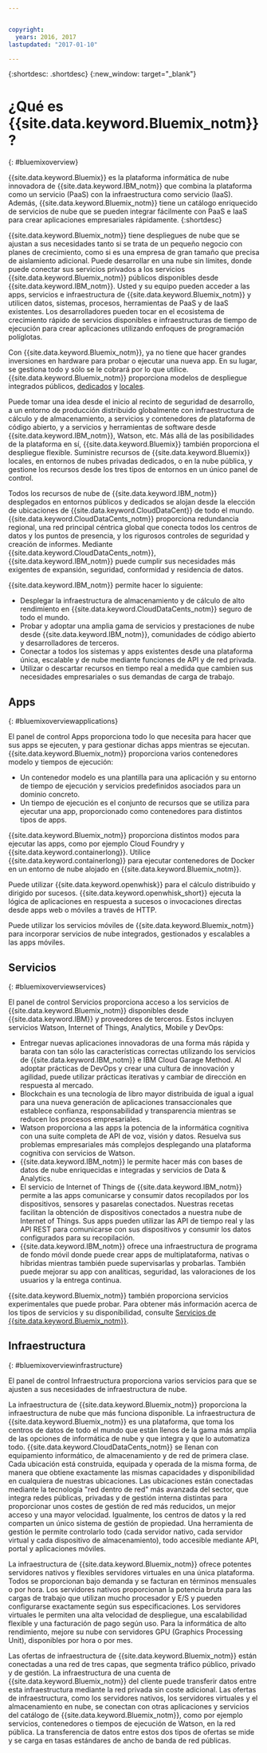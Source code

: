 ```yaml
---


copyright:
  years: 2016, 2017
lastupdated: "2017-01-10"

---
```


{:shortdesc: .shortdesc}
{:new_window: target="_blank"}

# ¿Qué es {{site.data.keyword.Bluemix_notm}}?
{: #bluemixoverview}

{{site.data.keyword.Bluemix}} es la plataforma informática de nube innovadora de {{site.data.keyword.IBM_notm}} que combina la plataforma como un servicio (PaaS) con la infraestructura como servicio (IaaS). Además, {{site.data.keyword.Bluemix_notm}} tiene un catálogo enriquecido de servicios de nube que se pueden integrar fácilmente con PaaS e IaaS para crear aplicaciones empresariales rápidamente.
{:shortdesc}

{{site.data.keyword.Bluemix_notm}} tiene despliegues de nube que se ajustan a sus necesidades tanto si se trata de un pequeño negocio
con planes de crecimiento, como si es una empresa de gran tamaño que precisa de aislamiento adicional. Puede desarrollar
en una nube sin límites, donde puede conectar sus servicios privados a los servicios {{site.data.keyword.Bluemix_notm}} públicos disponibles desde {{site.data.keyword.IBM_notm}}. Usted y su equipo pueden acceder a las apps, servicios e infraestructura de {{site.data.keyword.Bluemix_notm}} y utilicen datos, sistemas, procesos, herramientas de PaaS y de IaaS existentes. Los desarrolladores pueden tocar en el ecosistema de crecimiento rápido de servicios disponibles e infraestructuras de tiempo de ejecución para crear aplicaciones utilizando enfoques de programación políglotas.

Con {{site.data.keyword.Bluemix_notm}}, ya no tiene que hacer grandes inversiones en hardware para probar o ejecutar una nueva app. En su lugar, se gestiona todo y sólo se le cobrará por lo que utilice. {{site.data.keyword.Bluemix_notm}} proporciona modelos de despliegue integrados públicos, [dedicados](/docs/dedicated/index.html) y [locales](/docs/local/index.html).

Puede tomar una idea desde el inicio al recinto de seguridad de desarrollo, a un entorno de producción distribuido globalmente con infraestructura de cálculo y de almacenamiento, a servicios y contenedores de plataforma de código abierto, y a servicios y herramientas de software desde {{site.data.keyword.IBM_notm}}, Watson, etc. Más allá de las posibilidades de la plataforma en sí, {{site.data.keyword.Bluemix}} también proporciona el despliegue flexible. Suministre recursos de {{site.data.keyword.Bluemix}} locales, en entornos de nubes privadas dedicados, o en la nube pública, y gestione los recursos desde los tres tipos de entornos en un único panel de control.

Todos los recursos de nube de {{site.data.keyword.IBM_notm}} desplegados en entornos públicos y dedicados se alojan desde la elección de ubicaciones de {{site.data.keyword.CloudDataCent}} de todo el mundo. {{site.data.keyword.CloudDataCents_notm}} proporciona redundancia regional, una red principal céntrica global que conecta todos los centros de datos y los puntos de presencia, y los rigurosos controles de seguridad y creación de informes. Mediante {{site.data.keyword.CloudDataCents_notm}}, {{site.data.keyword.IBM_notm}} puede cumplir sus necesidades más exigentes de expansión, seguridad, conformidad y residencia de datos.

{{site.data.keyword.IBM_notm}} permite hacer lo siguiente:

* Desplegar la infraestructura de almacenamiento y de cálculo de alto rendimiento en {{site.data.keyword.CloudDataCents_notm}} seguro de todo el mundo.
* Probar y adoptar una amplia gama de servicios y prestaciones de nube desde {{site.data.keyword.IBM_notm}}, comunidades de código abierto y desarrolladores de terceros.
* Conectar a todos los sistemas y apps existentes desde una plataforma única, escalable y de nube mediante funciones de API y de red privada.
* Utilizar o descartar recursos en tiempo real a medida que cambien sus necesidades empresariales o sus demandas de carga de trabajo.

## Apps
{: #bluemixoverviewapplications}

El panel de control Apps proporciona todo lo que necesita para hacer que sus apps se ejecuten, y para gestionar dichas apps mientras se ejecutan. {{site.data.keyword.Bluemix_notm}} proporciona varios contenedores modelo y tiempos de ejecución:

* Un contenedor modelo es una plantilla para una aplicación y su entorno de tiempo de ejecución y servicios predefinidos asociados para un dominio concreto.
* Un tiempo de ejecución es el conjunto de recursos que se utiliza para ejecutar una app, proporcionado como contenedores para distintos tipos de apps.

{{site.data.keyword.Bluemix_notm}} proporciona distintos modos para ejecutar las apps, como por ejemplo Cloud Foundry y {{site.data.keyword.containerlong}}. Utilice {{site.data.keyword.containerlong}} para ejecutar contenedores de Docker en un entorno de nube alojado en {{site.data.keyword.Bluemix_notm}}.

Puede utilizar {{site.data.keyword.openwhisk}} para el cálculo distribuido y dirigido por sucesos. {{site.data.keyword.openwhisk_short}} ejecuta la lógica de aplicaciones en respuesta a sucesos o invocaciones directas desde apps web o móviles a través de HTTP.

Puede utilizar los servicios móviles de {{site.data.keyword.Bluemix_notm}} para incorporar servicios de nube integrados, gestionados y escalables a las apps móviles.

## Servicios
{: #bluemixoverviewservices}

El panel de control Servicios proporciona acceso a los servicios de {{site.data.keyword.Bluemix_notm}} disponibles desde {{site.data.keyword.IBM}} y proveedores de terceros. Estos incluyen servicios Watson, Internet of Things, Analytics, Mobile y DevOps:

* Entregar nuevas aplicaciones innovadoras de una forma más rápida y barata con tan sólo las características correctas utilizando los servicios de {{site.data.keyword.IBM_notm}} e IBM Cloud Garage Method. Al adoptar prácticas de DevOps y crear una cultura de innovación y agilidad, puede utilizar prácticas iterativas y cambiar de dirección en respuesta al mercado.
* Blockchain es una tecnología de libro mayor distribuida de igual a igual para una nueva generación de aplicaciones transaccionales que establece confianza, responsabilidad y transparencia mientras se reducen los procesos empresariales.  
* Watson proporciona a las apps la potencia de la informática cognitiva con una suite completa de API de voz, visión y datos.  Resuelva sus problemas empresariales más complejos desplegando una plataforma cognitiva con servicios de Watson.
* {{site.data.keyword.IBM_notm}} le permite hacer más con bases de datos de nube enriquecidas e integradas y servicios de Data & Analytics.
* El servicio de Internet of Things de {{site.data.keyword.IBM_notm}} permite a las apps comunicarse y consumir datos recopilados por los dispositivos, sensores y pasarelas conectados. Nuestras recetas facilitan la obtención de dispositivos conectados a nuestra nube de Internet of Things. Sus apps pueden utilizar las API de tiempo real y las API REST para comunicarse con sus dispositivos y consumir los datos configurados para su recopilación.
* {{site.data.keyword.IBM_notm}} ofrece una infraestructura de programa de fondo móvil donde puede crear apps de multiplataforma, nativas o híbridas mientras también puede supervisarlas y probarlas. También puede mejorar su app con analíticas, seguridad, las valoraciones de los usuarios y la entrega continua.

{{site.data.keyword.Bluemix_notm}} también proporciona servicios experimentales que puede probar. Para obtener más información acerca de los tipos de servicios y su disponibilidad, consulte [Servicios de {{site.data.keyword.Bluemix_notm}}](/docs/services/index.html).


## Infraestructura
{: #bluemixoverviewinfrastructure}

El panel de control Infraestructura proporciona varios servicios para que se ajusten a sus necesidades de infraestructura de nube.

La infraestructura de {{site.data.keyword.Bluemix_notm}} proporciona la infraestructura de nube que más funciona disponible. La infraestructura de {{site.data.keyword.Bluemix_notm}} es una plataforma, que toma los centros de datos de todo el mundo que están llenos de la gama más amplia de las opciones de informática de nube y que integra y que lo automatiza todo. {{site.data.keyword.CloudDataCents_notm}} se llenan con equipamiento informático, de almacenamiento y de red de primera clase. Cada ubicación está construida, equipada y operada de la misma forma, de manera que obtiene exactamente las mismas capacidades y disponibilidad en cualquiera de nuestras ubicaciones. Las ubicaciones están conectadas mediante la tecnología "red dentro de red" más avanzada del sector, que integra redes públicas, privadas y de gestión interna distintas para proporcionar unos costes de gestión de red más reducidos, un mejor acceso y una mayor velocidad. Igualmente, los centros de datos y la red comparten un único sistema de gestión de propiedad. Una herramienta de gestión le permite controlarlo todo (cada servidor nativo, cada servidor virtual y cada dispositivo de almacenamiento), todo accesible mediante API, portal y aplicaciones móviles.

La infraestructura de {{site.data.keyword.Bluemix_notm}} ofrece potentes servidores nativos y flexibles servidores virtuales en una única plataforma. Todos se proporcionan bajo demanda y se facturan en términos mensuales o por hora. Los servidores nativos proporcionan la potencia bruta para las cargas de trabajo que utilizan mucho procesador y E/S y pueden configurarse exactamente según sus especificaciones. Los servidores virtuales le permiten una alta velocidad de despliegue, una escalabilidad flexible y una facturación de pago según uso. Para la informática de alto rendimiento, mejore su nube con servidores GPU (Graphics Processing Unit), disponibles por hora o por mes.

Las ofertas de infraestructura de {{site.data.keyword.Bluemix_notm}} están conectadas a una red de tres capas, que segmenta tráfico público, privado y de gestión. La infraestructura de una cuenta de {{site.data.keyword.Bluemix_notm}} del cliente puede transferir datos entre esta infraestructura mediante la red privada sin coste adicional. Las ofertas de infraestructura, como los servidores nativos, los servidores virtuales y el almacenamiento en nube, se conectan con otras aplicaciones y servicios del catálogo de {{site.data.keyword.Bluemix_notm}}, como por ejemplo servicios, contenedores o tiempos de ejecución de Watson, en la red pública. La transferencia de datos entre estos dos tipos de ofertas se mide y se carga en tasas estándares de ancho de banda de red públicas.
